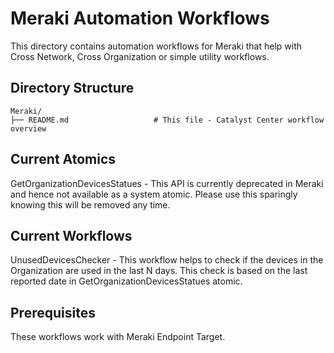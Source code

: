 # Meraki Automation Workflows

This directory contains automation workflows for Meraki that help with Cross Network, Cross Organization or simple utility workflows.

## Directory Structure

```text
Meraki/
├── README.md                   # This file - Catalyst Center workflow overview

```
## Current Atomics

GetOrganizationDevicesStatues - This API is currently deprecated in Meraki and hence not available as a system atomic. Please use this sparingly knowing this will be removed any time. 

## Current Workflows

UnusedDevicesChecker - This workflow helps to check if the devices in the Organization are used in the last N days. This check is based on the last reported date in GetOrganizationDevicesStatues atomic.


## Prerequisites

These workflows work with Meraki Endpoint Target.

